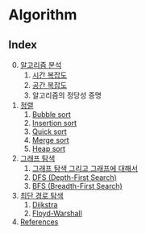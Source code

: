 # Algorithm
## Index

0. [알고리즘 분석](docs/Sorting.md/#알고리즘-분석)
   1. [시간 복잡도](docs/Sorting.md/#시간-복잡도(Time-Complexity))
   2. [공간 복잡도](docs/Sorting.md/#공간-복잡도(Space-Complexity))
   3. 알고리즘의 정당성 증명 
1. [정렬](docs/Sorting.md/#정렬-알고리즘)
   1. [Bubble sort](docs/Sorting.md/#Bubble-sort)
   2. [Insertion sort](docs/Sorting.md/#Insertion-sort)
   3. [Quick sort](docs/Sorting.md/#Quick-sort)
   4. [Merge sort](docs/Sorting.md/#Merge-sort)
   5. [Heap sort](docs/Sorting.md/#Heap-sort)
2. [그래프 탐색](docs/Graph_Search.md)
    1. [그래프 탐색 그리고 그래프에 대해서](docs/Graph_Search.md)
    2. [DFS (Depth-First Search)](docs/Graph_Search.md/#dfs란)
    3. [BFS (Breadth-First Search)](docs/Graph_Search.md/#bfs란)
3. [최단 경로 탐색](docs/Find_Shortest_Path.md)
    1. [Dijkstra](docs/Find_Shortest_Path.md/#다익스트라-dijkstra)
    2. [Floyd-Warshall](docs/Find_Shortest_Path.md/#플로이드-와샬-floyd-warshall)
4. [References](docs/Sorting.md/#References)